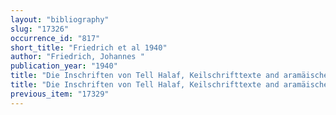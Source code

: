 ```yaml
---
layout: "bibliography"
slug: "17326"
occurrence_id: "817"
short_title: "Friedrich et al 1940"
author: "Friedrich, Johannes "
publication_year: "1940"
title: "Die Inschriften von Tell Halaf, Keilschrifttexte and aramäische Urkunden aus einer assyrischen Provinzhauptstadt, AfO Beiheft 6 (Berlin)"
title: "Die Inschriften von Tell Halaf, Keilschrifttexte and aramäische Urkunden aus einer assyrischen Provinzhauptstadt, AfO Beiheft 6 (Berlin)"
previous_item: "17329"
---
```

